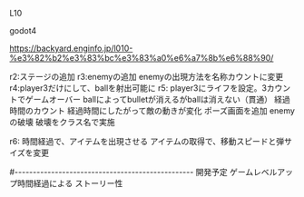 L10

godot4

https://backyard.enginfo.jp/l010-%e3%82%b2%e3%83%bc%e3%83%a0%e6%a7%8b%e6%88%90/

r2:ステージの追加
r3:enemyの追加
	enemyの出現方法を名称カウントに変更
r4:player3だけにして、ballを射出可能に
r5:
player3にライフを設定。3カウントでゲームオーバー
ballによってbulletが消えるがballは消えない（貫通）
経過時間のカウント
経過時間にしたがって敵の動きが変化
ポーズ画面を追加
enemyの破壊
破壊をクラス名で実施

r6:
	時間経過で、アイテムを出現させる
	アイテムの取得で、移動スピードと弾サイズを変更
	
	
#-------------------------------------------------
開発予定
ゲームレベルアップ時間経過による
ストーリー性

